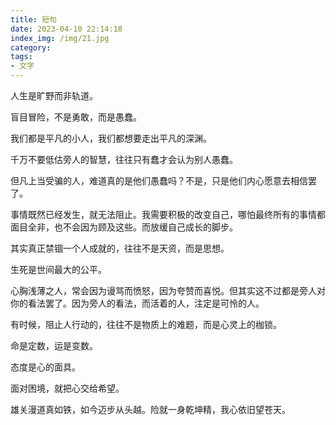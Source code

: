 ```yaml
---
title: 短句
date: 2023-04-10 22:14:18
index_img: /img/21.jpg
category:
tags:
- 文字
---
```


人生是旷野而非轨道。

盲目冒险，不是勇敢，而是愚蠢。

我们都是平凡的小人，我们都想要走出平凡的深渊。

千万不要低估旁人的智慧，往往只有蠢才会认为别人愚蠢。

但凡上当受骗的人，难道真的是他们愚蠢吗？不是，只是他们内心愿意去相信罢了。

事情既然已经发生，就无法阻止。我需要积极的改变自己，哪怕最终所有的事情都面目全非，也不会因为顾及这些。而放缓自己成长的脚步。

其实真正禁锢一个人成就的，往往不是天资，而是思想。

生死是世间最大的公平。

心胸浅薄之人，常会因为谩骂而愤怒，因为夸赞而喜悦。但其实这不过都是旁人对你的看法罢了。因为旁人的看法，而活着的人，注定是可怜的人。

有时候，阻止人行动的，往往不是物质上的难题，而是心灵上的枷锁。

命是定数，运是变数。

态度是心的面具。

面对困境，就把心交给希望。

雄关漫道真如铁，如今迈步从头越。险就一身乾坤精，我心依旧望苍天。
